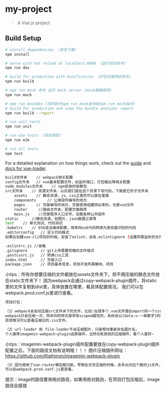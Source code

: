 # my-project

> A Vue.js project

## Build Setup

``` bash
# install dependencies （夹包下载）
npm install

# serve with hot reload at localhost:8080 （运行项目命令）
npm run dev

# build for production with minification （打包压缩项目命令）
npm run build

# npm run mock 命令 运行 mock server (mock数据使用)
npm run mock

# npm run mockdev (同时执行npm run mock指令和npm run mock指令)
# build for production and view the bundle analyzer report
npm run build --report

# run unit tests
npm run unit

# run e2e tests （测试项目）
npm run e2e

# run all tests
npm test
```

For a detailed explanation on how things work, check out the [guide](http://vuejs-templates.github.io/webpack/) and [docs for vue-loader](http://vuejs.github.io/vue-loader).

``` bash
build文件夹    // webpack相关配置
config文件夹   // vue基本配置文件，如监听端口，打包输出等相关配置
node_modules文件夹    // npm安装的依赖包
src文件夹    // 资源文件夹，以后我们就在这个目录下写代码，下面是它的子文件夹
    assets    // 静态资源，js、css之类的可以放在里面 
    components     // 公用组件编写的地方
    pages     // 页面编写的地方，页面使用组建拼出来的，也是vue文件
    router     //路由文件夹，配置页面跳转
    main.js    //页面程序入口文件，加载各种公共组件
static      //静态资源，如图片、json数据之类等
test    // 单元测试、代码测试
.babelrc    // ES6语法编译配置，用来将es6代码转换为游览器识别的代码
.editorconfig   // 定义代码格式
如果在创建vue-cli项目的时候，安装了eslint，会有.eslintignore (设置所需监听的文件区域，详情可查看百度)

.eslintrc.js //省略
.gitignore      // git上传需要忽略的文件格式
.postcssrc.js   // 转换css工具
index.html      // 页面入口
package.json    // 项目基本信息，项目开发所需模块、项目
```
小tips：所有你想要压缩的文件都放在assets文件夹下，将不用压缩的静态文件放在static文件夹下！
因为webpack会通过copy-webpack-plugin插件，将static里的文件复制到dist里，具体放置在哪里，看具体配置情况。
我们可以在webpack.prod.conf.js里进行查看。


``` bash
项目打包：

（1）webpack会自动压缩src文件夹下的文件，比如:在很多个.vue文件里@import同一个css文件（包含less，scss等），
webpack只会压缩一次，除非你的样式是带有scoped属性的，系统会以[data-v-一串数字]的形式给私有的属性。
具体情况可以查看压缩后的.css文件。

（2）url-loader 和 file-loader不会压缩图片，只是帮你重新命名图片名，
个人推荐imagemin-webpack-plugin这款插件，当然也有其他的压缩插件，看个人喜好~
```
小tips：imagemin-webpack-plugin插件配置要放在copy-webpack-plugin插件配置之后，下面的路径文档有说明哦！！！
图片压缩插件网址：https://github.com/Klathmon/imagemin-webpack-plugin

``` bash
（3）因为使用了vue-router懒加载功能，导致在文件压缩的时候，会多出对应个数的js文件，命名格式为js/[id].[chunkhash].js，
可以在webpack.prod.conf.js里查看。
```

提示：image的路径要用相对路径，如果用绝对路劲，在项目打包压缩后，image路径会报错



